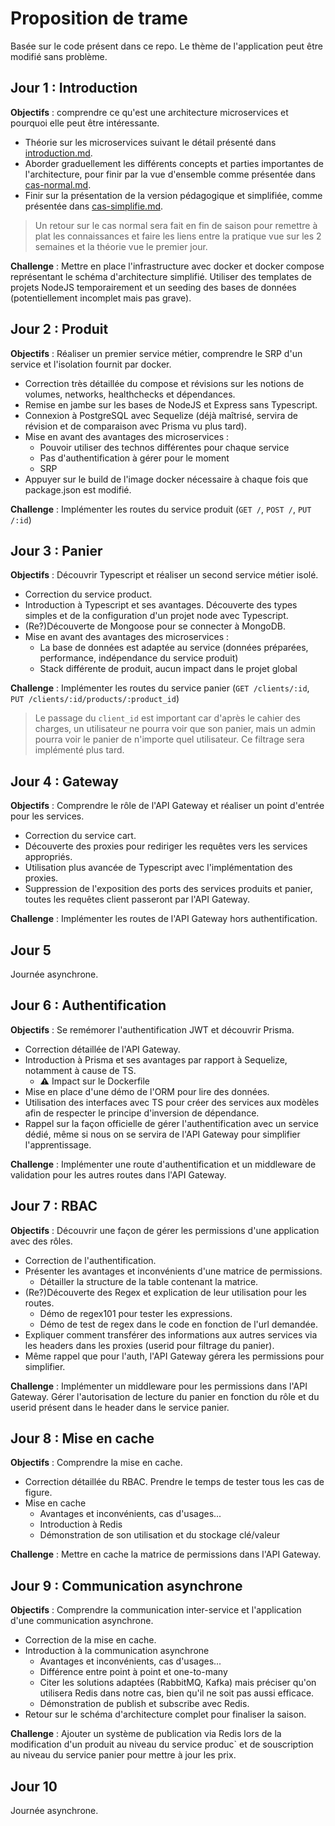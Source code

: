 # Proposition de trame

Basée sur le code présent dans ce repo. Le thème de l'application peut être modifié sans problème.

## Jour 1 : Introduction

**Objectifs** : comprendre ce qu'est une architecture microservices et pourquoi elle peut être intéressante.

* Théorie sur les microservices suivant le détail présenté dans [introduction.md](./docs/introduction.md).
* Aborder graduellement les différents concepts et parties importantes de l'architecture, pour finir par la vue d'ensemble comme présentée dans [cas-normal.md](./docs/cas-normal.md).
* Finir sur la présentation de la version pédagogique et simplifiée, comme présentée dans [cas-simplifie.md](./docs/cas-simplifie.md).

> Un retour sur le cas normal sera fait en fin de saison pour remettre à plat les connaissances et faire les liens entre la pratique vue sur les 2 semaines et la théorie vue le premier jour.

**Challenge** : Mettre en place l'infrastructure avec docker et docker compose représentant le schéma d'architecture simplifié. Utiliser des templates de projets NodeJS temporairement et un seeding des bases de données (potentiellement incomplet mais pas grave).

## Jour 2 : Produit

**Objectifs** : Réaliser un premier service métier, comprendre le SRP d'un service et l'isolation fournit par docker.

* Correction très détaillée du compose et révisions sur les notions de volumes, networks, healthchecks et dépendances.
* Remise en jambe sur les bases de NodeJS et Express sans Typescript.
* Connexion à PostgreSQL avec Sequelize (déjà maîtrisé, servira de révision et de comparaison avec Prisma vu plus tard).
* Mise en avant des avantages des microservices :
  * Pouvoir utiliser des technos différentes pour chaque service
  * Pas d'authentification à gérer pour le moment
  * SRP
* Appuyer sur le build de l'image docker nécessaire à chaque fois que package.json est modifié.

**Challenge** : Implémenter les routes du service produit (`GET /`, `POST /`, `PUT /:id`)

## Jour 3 : Panier

**Objectifs** : Découvrir Typescript et réaliser un second service métier isolé.

* Correction du service product.
* Introduction à Typescript et ses avantages. Découverte des types simples et de la configuration d'un projet node avec Typescript.
* (Re?)Découverte de Mongoose pour se connecter à MongoDB.
* Mise en avant des avantages des microservices :
  * La base de données est adaptée au service (données préparées, performance, indépendance du service produit)
  * Stack différente de produit, aucun impact dans le projet global

**Challenge** : Implémenter les routes du service panier (`GET /clients/:id`, `PUT /clients/:id/products/:product_id`)

> Le passage du `client_id` est important car d'après le cahier des charges, un utilisateur ne pourra voir que son panier, mais un admin pourra voir le panier de n'importe quel utilisateur. Ce filtrage sera implémenté plus tard.

## Jour 4 : Gateway

**Objectifs** : Comprendre le rôle de l'API Gateway et réaliser un point d'entrée pour les services.

* Correction du service cart.
* Découverte des proxies pour rediriger les requêtes vers les services appropriés.
* Utilisation plus avancée de Typescript avec l'implémentation des proxies.
* Suppression de l'exposition des ports des services produits et panier, toutes les requêtes client passeront par l'API Gateway.

**Challenge** : Implémenter les routes de l'API Gateway hors authentification.

## Jour 5

Journée asynchrone.

## Jour 6 : Authentification

**Objectifs** : Se remémorer l'authentification JWT et découvrir Prisma.

* Correction détaillée de l'API Gateway.
* Introduction à Prisma et ses avantages par rapport à Sequelize, notamment à cause de TS.
  * :warning: Impact sur le Dockerfile
* Mise en place d'une démo de l'ORM pour lire des données.
* Utilisation des interfaces avec TS pour créer des services aux modèles afin de respecter le principe d'inversion de dépendance.
* Rappel sur la façon officielle de gérer l'authentification avec un service dédié, même si nous on se servira de l'API Gateway pour simplifier l'apprentissage.

**Challenge** : Implémenter une route d'authentification et un middleware de validation pour les autres routes dans l'API Gateway.

## Jour 7 : RBAC

**Objectifs** : Découvrir une façon de gérer les permissions d'une application avec des rôles.

* Correction de l'authentification.
* Présenter les avantages et inconvénients d'une matrice de permissions.
  * Détailler la structure de la table contenant la matrice.
* (Re?)Découverte des Regex et explication de leur utilisation pour les routes.
  * Démo de regex101 pour tester les expressions.
  * Démo de test de regex dans le code en fonction de l'url demandée.
* Expliquer comment transférer des informations aux autres services via les headers dans les proxies (userid pour filtrage du panier).
* Même rappel que pour l'auth, l'API Gateway gérera les permissions pour simplifier.

**Challenge** : Implémenter un middleware pour les permissions dans l'API Gateway. Gérer l'autorisation de lecture du panier en fonction du rôle et du userid présent dans le header dans le service panier.

## Jour 8 : Mise en cache

**Objectifs** : Comprendre la mise en cache.

* Correction détaillée du RBAC. Prendre le temps de tester tous les cas de figure.
* Mise en cache
  * Avantages et inconvénients, cas d'usages...
  * Introduction à Redis
  * Démonstration de son utilisation et du stockage clé/valeur

**Challenge** : Mettre en cache la matrice de permissions dans l'API Gateway.

## Jour 9 : Communication asynchrone

**Objectifs** : Comprendre la communication inter-service et l'application d'une communication asynchrone.

* Correction de la mise en cache.
* Introduction à la communication asynchrone
  * Avantages et inconvénients, cas d'usages...
  * Différence entre point à point et one-to-many
  * Citer les solutions adaptées (RabbitMQ, Kafka) mais préciser qu'on utilisera Redis dans notre cas, bien qu'il ne soit pas aussi efficace.
  * Démonstration de publish et subscribe avec Redis.
* Retour sur le schéma d'architecture complet pour finaliser la saison.

**Challenge** : Ajouter un système de publication via Redis lors de la modification d'un produit au niveau du service produc` et de souscription au niveau du service panier pour mettre à jour les prix.

## Jour 10

Journée asynchrone.
